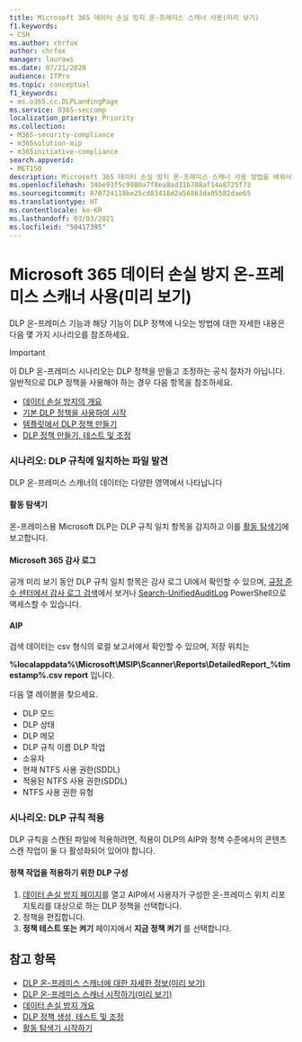 ```yaml
---
title: Microsoft 365 데이터 손실 방지 온-프레미스 스캐너 사용(미리 보기)
f1.keywords:
- CSH
ms.author: chrfox
author: chrfox
manager: laurawi
ms.date: 07/21/2020
audience: ITPro
ms.topic: conceptual
f1_keywords:
- ms.o365.cc.DLPLandingPage
ms.service: O365-seccomp
localization_priority: Priority
ms.collection:
- M365-security-compliance
- m365solution-mip
- m365initiative-compliance
search.appverid:
- MET150
description: Microsoft 365 데이터 손실 방지 온-프레미스 스캐너 사용 방법을 배워서 미사용 데이터를 스캔하고 온-프레미스 파일 공유와 온-프레미스 SharePoint 폴더와 문서 라이브러리에 대한 보호 조치를 시행하세요.
ms.openlocfilehash: 34be93f5c9980a7f8ea8ad31b708af14a8725f73
ms.sourcegitcommit: 070724118be25cd83418d2a56863da95582dae65
ms.translationtype: HT
ms.contentlocale: ko-KR
ms.lasthandoff: 03/03/2021
ms.locfileid: "50417395"
---
```

# <a name="use-the-microsoft-365-data-loss-prevention-on-premises-scanner-preview"></a>Microsoft 365 데이터 손실 방지 온-프레미스 스캐너 사용(미리 보기)

DLP 온-프레미스 기능과 해당 기능이 DLP 정책에 나오는 방법에 대한 자세한 내용은 다음 몇 가지 시나리오를 참조하세요.

> [!IMPORTANT]
> 이 DLP 온-프레미스 시나리오는 DLP 정책을 만들고 조정하는 공식 절차가 아닙니다. 일반적으로 DLP 정책을 사용해야 하는 경우 다음 항목을 참조하세요.
>- [데이터 손실 방지의 개요](data-loss-prevention-policies.md)
>- [기본 DLP 정책을 사용하여 시작](get-started-with-the-default-dlp-policy.md)
>- [템플릿에서 DLP 정책 만들기](create-a-dlp-policy-from-a-template.md)
>- [DLP 정책 만들기, 테스트 및 조정](create-test-tune-dlp-policy.md)

### <a name="scenario-discover-files-matching-dlp-rules"></a>시나리오: DLP 규칙에 일치하는 파일 발견

DLP 온-프레미스 스캐너의 데이터는 다양한 영역에서 나타납니다

#### <a name="activity-explorer"></a>활동 탐색기

 온-프레미스용 Microsoft DLP는 DLP 규칙 일치 항목을 감지하고 이를 [활동 탐색기](https://compliance.microsoft.com/dataclassification?viewid=activitiesexplorer)에 보고합니다. 
 
#### <a name="microsoft-365-audit-log"></a>Microsoft 365 감사 로그

공개 미리 보기 동안 DLP 규칙 일치 항목은 감사 로그 UI에서 확인할 수 있으며, [규정 준수 센터에서 감사 로그 검색](search-the-audit-log-in-security-and-compliance.md)에서 보거나 [Search-UnifiedAuditLog](https://docs.microsoft.com/powershell/module/exchange/search-unifiedauditlog?view=exchange-ps) PowerShell으로 액세스할 수 있습니다.

#### <a name="aip"></a>AIP

검색 데이터는 csv 형식의 로컬 보고서에서 확인할 수 있으며, 저장 위치는

**%localappdata%\Microsoft\MSIP\Scanner\Reports\DetailedReport_%timestamp%.csv report** 입니다.

 다음 열 레이블을 찾으세요.
- DLP 모드
- DLP 상태
- DLP 메모
- DLP 규칙 이름 DLP 작업
- 소유자
- 현재 NTFS 사용 권한(SDDL)
- 적용된 NTFS 사용 권한(SDDL)
- NTFS 사용 권한 유형
 
### <a name="scenario-enforce-dlp-rule"></a>시나리오: DLP 규칙 적용 

DLP 규칙을 스캔된 파일에 적용하려면, 적용이 DLP의 AIP와 정책 수준에서의 콘텐츠 스캔 작업이 둘 다 활성화되어 있어야 합니다.


#### <a name="configure-dlp-to-enforce-policy-actions"></a>정책 작업을 적용하기 위한 DLP 구성

1. [데이터 손실 방지 페이지](https://compliance.microsoft.com/datalossprevention?viewid=policies)를 열고 AIP에서 사용자가 구성한 온-프레미스 위치 리포지토리를 대상으로 하는 DLP 정책을 선택합니다. 
2. 정책을 편집합니다.
3. **정책 테스트 또는 켜기** 페이지에서 **지금 정책 켜기** 를 선택합니다. 

## <a name="see-also"></a>참고 항목

- [DLP 온-프레미스 스캐너에 대한 자세한 정보(미리 보기)](dlp-on-premises-scanner-learn.md)
- [DLP 온-프레미스 스캐너 시작하기(미리 보기)](dlp-on-premises-scanner-get-started.md)
- [데이터 손실 방지 개요](data-loss-prevention-policies.md)
- [DLP 정책 생성, 테스트 및 조정](create-test-tune-dlp-policy.md)
- [활동 탐색기 시작하기](data-classification-activity-explorer.md)
